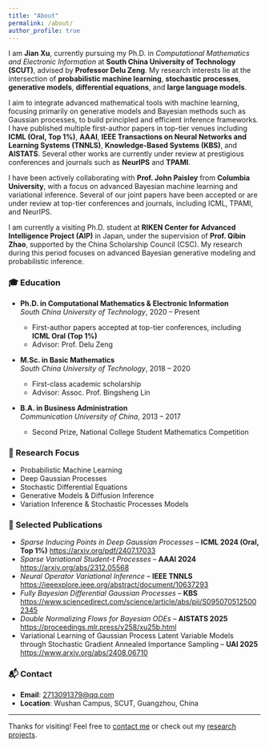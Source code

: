 ```yaml
---
title: "About"
permalink: /about/
author_profile: true
---
```


I am **Jian Xu**, currently pursuing my Ph.D. in *Computational Mathematics and Electronic Information* at **South China University of Technology (SCUT)**, advised by **Professor Delu Zeng**. My research interests lie at the intersection of **probabilistic machine learning**, **stochastic processes**, **generative models**, **differential equations**, and **large language models**.

I aim to integrate advanced mathematical tools with machine learning, focusing primarily on generative models and Bayesian methods such as Gaussian processes, to build principled and efficient inference frameworks. I have published multiple first-author papers in top-tier venues including **ICML (Oral, Top 1%)**, **AAAI**, **IEEE Transactions on Neural Networks and Learning Systems (TNNLS)**, **Knowledge-Based Systems (KBS)**, and **AISTATS**. Several other works are currently under review at prestigious conferences and journals such as **NeurIPS** and **TPAMI**.

I have been actively collaborating with **Prof. John Paisley** from **Columbia University**, with a focus on advanced Bayesian machine learning and variational inference. Several of our joint papers have been accepted or are under review at top-tier conferences and journals, including ICML, TPAMI, and NeurIPS.

I am currently a visiting Ph.D. student at **RIKEN Center for Advanced Intelligence Project (AIP)** in Japan, under the supervision of **Prof. Qibin Zhao**, supported by the China Scholarship Council (CSC). My research during this period focuses on advanced Bayesian generative modeling and probabilistic inference.





### 🎓 Education

- **Ph.D. in Computational Mathematics & Electronic Information**  
  *South China University of Technology*, 2020 – Present  
  - First-author papers accepted at top-tier conferences, including **ICML Oral (Top 1%)**
  - Advisor: Prof. Delu Zeng

- **M.Sc. in Basic Mathematics**  
  *South China University of Technology*, 2018 – 2020  
  - First-class academic scholarship  
  - Advisor: Assoc. Prof. Bingsheng Lin

- **B.A. in Business Administration**  
  *Communication University of China*, 2013 – 2017  
  - Second Prize, National College Student Mathematics Competition

### 🔬 Research Focus

- Probabilistic Machine Learning  
- Deep Gaussian Processes  
- Stochastic Differential Equations  
- Generative Models & Diffusion Inference  
- Variation Inference & Stochastic Processes Models

### 📝 Selected Publications

- *Sparse Inducing Points in Deep Gaussian Processes* – **ICML 2024 (Oral, Top 1%)** https://arxiv.org/pdf/2407.17033
- *Sparse Variational Student-t Processes* – **AAAI 2024** https://arxiv.org/abs/2312.05568
- *Neural Operator Variational Inference* – **IEEE TNNLS** https://ieeexplore.ieee.org/abstract/document/10637293
- *Fully Bayesian Differential Gaussian Processes* – **KBS** https://www.sciencedirect.com/science/article/abs/pii/S0950705125002345
- *Double Normalizing Flows for Bayesian ODEs* – **AISTATS 2025** https://proceedings.mlr.press/v258/xu25b.html
- Variational Learning of Gaussian Process Latent Variable Models through Stochastic Gradient Annealed Importance Sampling – **UAI 2025** https://www.arxiv.org/abs/2408.06710




### 📬 Contact

- **Email**: [2713091379@qq.com](mailto:2713091379@qq.com)  
 - **Location**: Wushan Campus, SCUT, Guangzhou, China

---

Thanks for visiting! Feel free to [contact me](/contact/) or check out my [research projects](/projects/).

